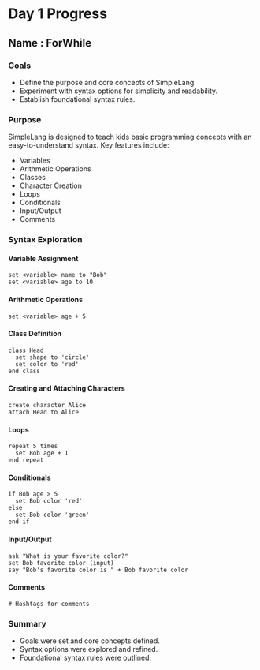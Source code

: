 # Day 1 Progress

## Name : ForWhile

### Goals

- Define the purpose and core concepts of SimpleLang.
- Experiment with syntax options for simplicity and readability.
- Establish foundational syntax rules.

### Purpose

SimpleLang is designed to teach kids basic programming concepts with an easy-to-understand syntax. Key features include:
- Variables
- Arithmetic Operations
- Classes
- Character Creation
- Loops
- Conditionals
- Input/Output
- Comments

### Syntax Exploration

#### Variable Assignment

```
set <variable> name to "Bob"
set <variable> age to 10
```

#### Arithmetic Operations
```
set <variable> age + 5
```

#### Class Definition
```
class Head
  set shape to 'circle'
  set color to 'red'
end class

```
#### Creating and Attaching Characters
```
create character Alice
attach Head to Alice

```
#### Loops
```
repeat 5 times
  set Bob age + 1
end repeat
```

#### Conditionals
```
if Bob age > 5
  set Bob color 'red'
else
  set Bob color 'green'
end if

```
#### Input/Output
```
ask "What is your favorite color?" 
set Bob favorite color (input)
say "Bob's favorite color is " + Bob favorite color

```
#### Comments
```
# Hashtags for comments
```

### Summary


- Goals were set and core concepts defined.
- Syntax options were explored and refined.
- Foundational syntax rules were outlined.

